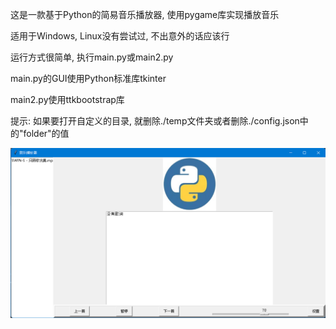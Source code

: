 <p>这是一款基于Python的简易音乐播放器, 使用pygame库实现播放音乐</p>
<p>适用于Windows, Linux没有尝试过, 不出意外的话应该行</p>
<p>运行方式很简单, 执行main.py或main2.py</p>
<p>main.py的GUI使用Python标准库tkinter</p>
<p>main2.py使用ttkbootstrap库</p>
<p>提示: 如果要打开自定义的目录, 就删除./temp文件夹或者删除./config.json中的"folder"的值</p>
<img src="./README_images/img.png">